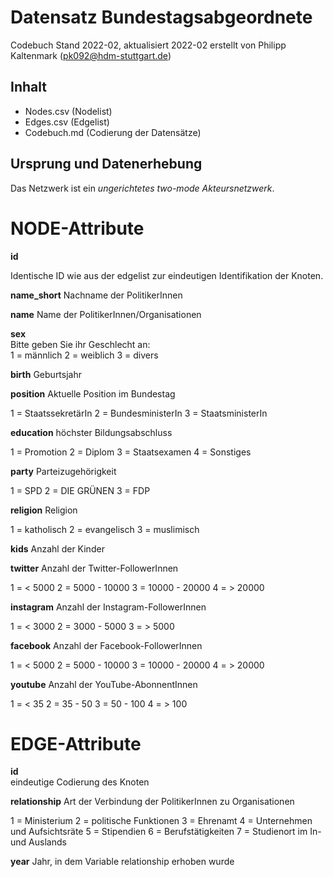 # Datensatz Bundestagsabgeordnete #
Codebuch Stand 2022-02, aktualisiert 2022-02
erstellt von Philipp Kaltenmark (pk092@hdm-stuttgart.de)

## Inhalt
- Nodes.csv (Nodelist)
- Edges.csv (Edgelist)
- Codebuch.md (Codierung der Datensätze)

## Ursprung und Datenerhebung

Das Netzwerk ist ein *ungerichtetes two-mode Akteursnetzwerk*.


# NODE-Attribute  
  
**id**  

Identische ID wie aus der edgelist zur eindeutigen Identifikation der Knoten.

**name_short**
Nachname der PolitikerInnen

**name**
Name der PolitikerInnen/Organisationen

**sex**    
Bitte geben Sie ihr Geschlecht an:  
1 = männlich 
2 = weiblich 
3 = divers
  
**birth**
Geburtsjahr

**position**
Aktuelle Position im Bundestag

1 = StaatssekretärIn
2 = BundesministerIn
3 = StaatsministerIn

**education**
höchster Bildungsabschluss

1 = Promotion
2 = Diplom
3 = Staatsexamen
4 = Sonstiges

**party**
Parteizugehörigkeit

1 = SPD
2 = DIE GRÜNEN
3 = FDP

**religion**
Religion

1 = katholisch
2 = evangelisch
3 = muslimisch

**kids**
Anzahl der Kinder

**twitter**
Anzahl der Twitter-FollowerInnen

1 = < 5000
2 = 5000 - 10000
3 = 10000 - 20000
4 = > 20000

**instagram**
Anzahl der Instagram-FollowerInnen

1 = < 3000
2 = 3000 - 5000
3 = > 5000

**facebook**
Anzahl der Facebook-FollowerInnen

1 = < 5000
2 = 5000 - 10000
3 = 10000 - 20000
4 = > 20000

**youtube**
Anzahl der YouTube-AbonnentInnen

1 = < 35
2 = 35 - 50
3 = 50 - 100
4 = > 100


# EDGE-Attribute

**id**  
eindeutige Codierung des Knoten

**relationship**
Art der Verbindung der PolitikerInnen zu Organisationen

1 = Ministerium
2 = politische Funktionen
3 = Ehrenamt
4 = Unternehmen und Aufsichtsräte
5 = Stipendien
6 = Berufstätigkeiten
7 = Studienort im In- und Auslands

**year**
Jahr, in dem Variable relationship erhoben wurde

##
